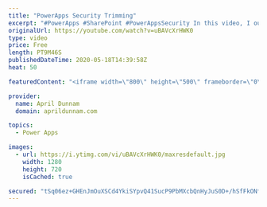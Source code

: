 ```yaml
---
title: "PowerApps Security Trimming"
excerpt: "#PowerApps #SharePoint #PowerAppsSecurity In this video, I outline a method to implement Security Trimming/Custom Permissions inside your PowerApps application.  This approach utilizes a SharePoint list and native PowerApps functionality to accomplish the security trimming in three easy steps: 1) create"
originalUrl: https://youtube.com/watch?v=uBAVcXrHWK0
type: video
price: Free
length: PT9M46S
publishedDateTime: 2020-05-18T14:39:58Z
heat: 50

featuredContent: "<iframe width=\"800\" height=\"500\" frameborder=\"0\" src=\"https://www.youtube.com/embed/uBAVcXrHWK0\" allow=\"accelerometer; autoplay; encrypted-media; gyroscope; picture-in-picture\" allowfullscreen></iframe>"

provider:
  name: April Dunnam
  domain: aprildunnam.com

topics:
  - Power Apps

images:
  - url: https://i.ytimg.com/vi/uBAVcXrHWK0/maxresdefault.jpg
    width: 1280
    height: 720
    isCached: true

secured: "tSq06ez+GHEnJmOuXSCd4YkiSYpvQ41SucP9PbMXcbQnHyJuS0D+/hSfFkONfUR3u/07aDbkMlQqIWBMUbPUXqIlKA57Tb0DXrgJXnFvU/fNSyJRsjzOTSidsRPn+XnGLzOZWixGdfV495BKj81Cs7lOnfza4aeUES63fgJm/Yh0sfl+7YSBMgW1fI5+84jpMcC8FaQbewmDYrVQTk0/G2ChaDTdtWRfoh7m240XXUXDd3Hn5+Ymm5uP6G/3Xrp9KEC5k9wPgHYBoYlxwvXTnHkKmiO5TBGWHZqW4oMJObU5ftVM8zbXxtVlBGDgo1lg1+oXSgLExghbdwPKOvLxhdnGl+lFQbFH7E6rud5YuwDcG13DXNfncil7Z0hZdaSUwfQ/G/tgFW3MAE6BHviFVbihexzerkfNyI65yfUIhW0=;0JegtV+qT3l76Z2FKKaLpQ=="
---
```


